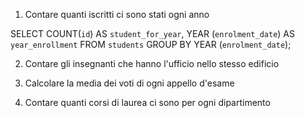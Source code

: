 1. Contare quanti iscritti ci sono stati ogni anno

SELECT COUNT(`id`) AS `student_for_year`,
       YEAR (`enrolment_date`) AS `year_enrollment`
FROM `students`
GROUP BY YEAR (`enrolment_date`);

2. Contare gli insegnanti che hanno l'ufficio nello stesso edificio

3. Calcolare la media dei voti di ogni appello d'esame

4. Contare quanti corsi di laurea ci sono per ogni dipartimento